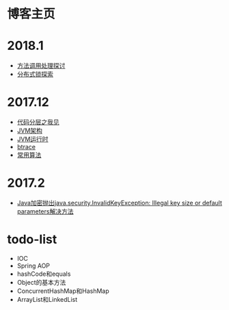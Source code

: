 # 博客主页

# 2018.1
- [方法调用处理探讨](summary/method_call.md)
- [分布式锁探索](summary/distribute_lock.md)

# 2017.12
- [代码分层之我见](summary/code_mode.md)
- [JVM架构](summary/jvm_arch.md)
- [JVM运行时](summary/jvm_runtime.md)
- [btrace](summary/btrace.md)
- [常用算法](summary/crypto.md)

# 2017.2
- [Java加密抛出java.security.InvalidKeyException: Illegal key size or default parameters解决方法](questions/illegal-key-size-or-default-parameters.md)


# todo-list
- IOC
- Spring AOP
- hashCode和equals
- Object的基本方法
- ConcurrentHashMap和HashMap
- ArrayList和LinkedList
